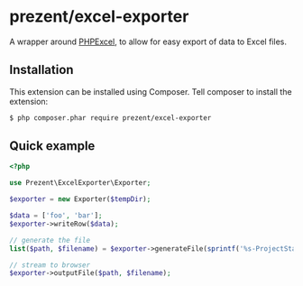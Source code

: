 # prezent/excel-exporter

A wrapper around [PHPExcel](https://github.com/PHPOffice/PHPExcel), to allow for easy export of data to Excel files.

## Installation

This extension can be installed using Composer. Tell composer to install the extension:

```bash
$ php composer.phar require prezent/excel-exporter
```

## Quick example

```php
<?php

use Prezent\ExcelExporter\Exporter;

$exporter = new Exporter($tempDir);

$data = ['foo', 'bar'];
$exporter->writeRow($data);

// generate the file
list($path, $filename) = $exporter->generateFile(sprintf('%s-ProjectStatus.xlsx', date('Y-m-d')));

// stream to browser
$exporter->outputFile($path, $filename);
```